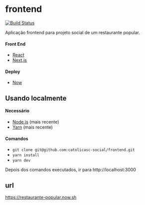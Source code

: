 # frontend

[![Build Status](https://badge.buildkite.com/192b4cb2485dc8413258a813f6490604ebb407442c64f4a43f.svg)](https://buildkite.com/catolicasc-social/frontend?branch=master)

Aplicação frontend para projeto social de um restaurante popular.

#### Front End

- [React](https://github.com/facebook/react)
- [Next.js](https://nextjs.org/)

#### Deploy

- [Now](https://zeit.co/now)

## Usando localmente

#### Necessário

- [Node.js](https://nodejs.org/) (mais recente)
- [Yarn](https://yarnpkg.com/) (mais recente)

#### Comandos

- `git clone git@github.com:catolicasc-social/frontend.git`
- `yarn install`
- `yarn dev`

Depois dos comandos executados, ir para http://localhost:3000

## url

https://restaurante-popular.now.sh
